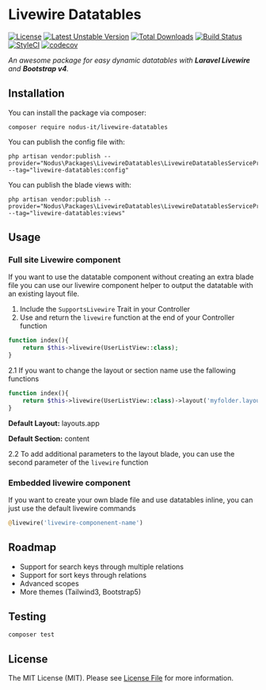# Livewire Datatables

[![License](https://poser.pugx.org/nodus-it/livewire-datatables/license)](//packagist.org/packages/nodus-it/livewire-datatables)
[![Latest Unstable Version](https://poser.pugx.org/nodus-it/livewire-datatables/v/unstable)](//packagist.org/packages/nodus-it/livewire-datatables)
[![Total Downloads](https://poser.pugx.org/nodus-it/livewire-datatables/downloads)](//packagist.org/packages/nodus-it/livewire-datatables)
[![Build Status](https://travis-ci.com/nodus-it/livewire-datatables.svg?branch=master)](https://travis-ci.com/nodus-it/livewire-datatables)
[![StyleCI](https://github.styleci.io/repos/311639565/shield?branch=master)](https://github.styleci.io/repos/311639565?branch=master)
[![codecov](https://codecov.io/gh/nodus-it/livewire-datatables/branch/master/graph/badge.svg)](https://codecov.io/gh/nodus-it/livewire-datatables)

_An awesome package for easy dynamic datatables with **Laravel Livewire** and **Bootstrap v4**._

## Installation
You can install the package via composer:
````
composer require nodus-it/livewire-datatables
````
You can publish the config file with:
````
php artisan vendor:publish --provider="Nodus\Packages\LivewireDatatables\LivewireDatatablesServiceProvider" --tag="livewire-datatables:config"
````
You can publish the blade views with:
````
php artisan vendor:publish --provider="Nodus\Packages\LivewireDatatables\LivewireDatatablesServiceProvider" --tag="livewire-datatables:views"
````

## Usage
### Full site Livewire component
If you want to use the datatable component without creating an extra blade file you can use our livewire component helper to output the datatable with
an existing layout file.

1. Include the `SupportsLivewire` Trait in your Controller
2. Use and return the `livewire` function at the end of your Controller function

```php
function index(){
    return $this->livewire(UserListView::class);
}
```

2.1 If you want to change the layout or section name use the fallowing functions

```php
function index(){
    return $this->livewire(UserListView::class)->layout('myfolder.layoutName')->section('myContentSection');
}
```

**Default Layout:** layouts.app

**Default Section:** content

2.2 To add additional parameters to the layout blade, you can use the second parameter of the `livewire` function

### Embedded livewire component
If you want to create your own blade file and use datatables inline, you can just use the default livewire commands

```php
@livewire('livewire-componenent-name')
```

## Roadmap
- Support for search keys through multiple relations
- Support for sort keys through relations
- Advanced scopes
- More themes (Tailwind3, Bootstrap5)

## Testing
````
composer test
````

## License
The MIT License (MIT). Please see [License File](LICENCE) for more information.